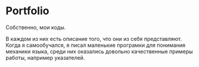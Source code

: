 # Portfolio
Собственно, мои коды.

В каждом из них есть описание того, что они из себя представляют.
Когда я самообучался, я писал маленькие програмки для понимания механики языка, среди них оказались довольно качественные примеры работы, например указателей.
